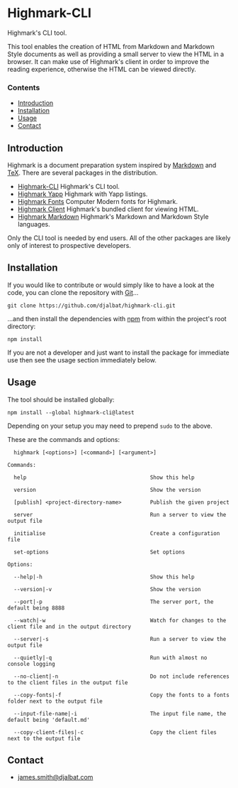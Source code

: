 # Highmark-CLI

Highmark's CLI tool.

This tool enables the creation of HTML from Markdown and Markdown Style documents as well as providing a small server to view the HTML in a browser.
It can make use of Highmark's client in order to improve the reading experience, otherwise the HTML can be viewed directly.

### Contents

- [Introduction](#introduction)
- [Installation](#installation)
- [Usage](#usage)
- [Contact](#contact)

## Introduction

Highmark is a document preparation system inspired by [Markdown](https://en.wikipedia.org/wiki/Markdown) and [TeX](https://en.wikipedia.org/wiki/TeX).
There are several packages in the distribution.

- [Highmark-CLI](https://github.com/djalbat/highmark-cli) Highmark's CLI tool.
- [Highmark Yapp](https://github.com/djalbat/highmark-yapp) Highmark with Yapp listings.
- [Highmark Fonts](https://github.com/djalbat/highmark-fonts) Computer Modern fonts for Highmark.
- [Highmark Client](https://github.com/djalbat/highmark-client) Highmark's bundled client for viewing HTML.
- [Highmark Markdown](https://github.com/djalbat/highmark-markdown) Highmark's Markdown and Markdown Style languages.

Only the CLI tool is needed by end users.
All of the other packages are likely only of interest to prospective developers.

## Installation

If you would like to contribute or would simply like to have a look at the code, you can clone the repository with [Git](https://git-scm.com/)...

    git clone https://github.com/djalbat/highmark-cli.git

...and then install the dependencies with [npm](https://www.npmjs.com/) from within the project's root directory:

    npm install

If you are not a developer and just want to install the package for immediate use then see the usage section immediately below.

## Usage

The tool should be installed globally:

```
npm install --global highmark-cli@latest
```

Depending on your setup you may need to prepend `sudo` to the above.

These are the commands and options:

```
  highmark [<options>] [<command>] [<argument>]

Commands:

  help                                       Show this help
  
  version                                    Show the version
  
  [publish] <project-directory-name>         Publish the given project

  server                                     Run a server to view the output file

  initialise                                 Create a configuration file

  set-options                                Set options 

Options:

  --help|-h                                  Show this help
  
  --version|-v                               Show the version

  --port|-p                                  The server port, the default being 8888

  --watch|-w                                 Watch for changes to the client file and in the output directory 

  --server|-s                                Run a server to view the output file

  --quietly|-q                               Run with almost no console logging

  --no-client|-n                             Do not include references to the client files in the output file

  --copy-fonts|-f                            Copy the fonts to a fonts folder next to the output file

  --input-file-name|-i                       The input file name, the default being 'default.md'

  --copy-client-files|-c                     Copy the client files next to the output file
```

## Contact

* james.smith@djalbat.com

